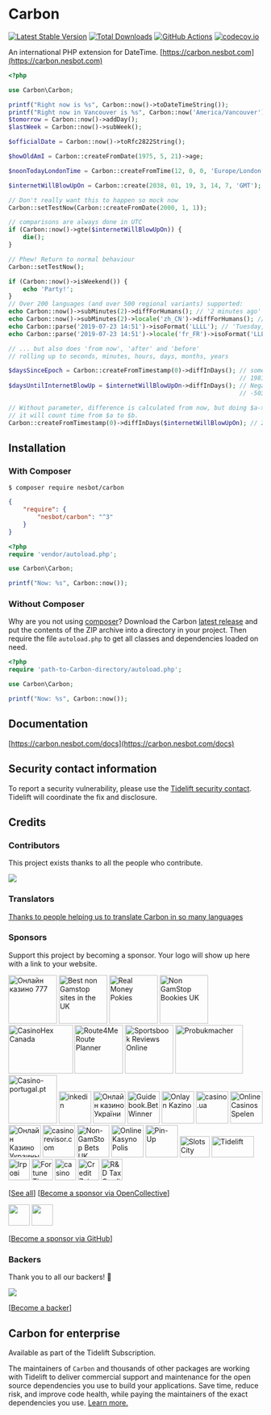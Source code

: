 # Carbon

[![Latest Stable Version](https://img.shields.io/packagist/v/nesbot/carbon.svg?style=flat-square)](https://packagist.org/packages/nesbot/carbon)
[![Total Downloads](https://img.shields.io/packagist/dt/nesbot/carbon.svg?style=flat-square)](https://packagist.org/packages/nesbot/carbon)
[![GitHub Actions](https://img.shields.io/endpoint.svg?url=https%3A%2F%2Factions-badge.atrox.dev%2Fbriannesbitt%2FCarbon%2Fbadge&style=flat-square&label=Build&logo=none)](https://github.com/briannesbitt/Carbon/actions)
[![codecov.io](https://img.shields.io/codecov/c/github/briannesbitt/Carbon.svg?style=flat-square)](https://codecov.io/github/briannesbitt/Carbon?branch=master)

An international PHP extension for DateTime. [https://carbon.nesbot.com](https://carbon.nesbot.com)

```php
<?php

use Carbon\Carbon;

printf("Right now is %s", Carbon::now()->toDateTimeString());
printf("Right now in Vancouver is %s", Carbon::now('America/Vancouver'));  //implicit __toString()
$tomorrow = Carbon::now()->addDay();
$lastWeek = Carbon::now()->subWeek();

$officialDate = Carbon::now()->toRfc2822String();

$howOldAmI = Carbon::createFromDate(1975, 5, 21)->age;

$noonTodayLondonTime = Carbon::createFromTime(12, 0, 0, 'Europe/London');

$internetWillBlowUpOn = Carbon::create(2038, 01, 19, 3, 14, 7, 'GMT');

// Don't really want this to happen so mock now
Carbon::setTestNow(Carbon::createFromDate(2000, 1, 1));

// comparisons are always done in UTC
if (Carbon::now()->gte($internetWillBlowUpOn)) {
    die();
}

// Phew! Return to normal behaviour
Carbon::setTestNow();

if (Carbon::now()->isWeekend()) {
    echo 'Party!';
}
// Over 200 languages (and over 500 regional variants) supported:
echo Carbon::now()->subMinutes(2)->diffForHumans(); // '2 minutes ago'
echo Carbon::now()->subMinutes(2)->locale('zh_CN')->diffForHumans(); // '2分钟前'
echo Carbon::parse('2019-07-23 14:51')->isoFormat('LLLL'); // 'Tuesday, July 23, 2019 2:51 PM'
echo Carbon::parse('2019-07-23 14:51')->locale('fr_FR')->isoFormat('LLLL'); // 'mardi 23 juillet 2019 14:51'

// ... but also does 'from now', 'after' and 'before'
// rolling up to seconds, minutes, hours, days, months, years

$daysSinceEpoch = Carbon::createFromTimestamp(0)->diffInDays(); // something such as:
                                                                // 19817.6771
$daysUntilInternetBlowUp = $internetWillBlowUpOn->diffInDays(); // Negative value since it's in the future:
                                                                // -5037.4560

// Without parameter, difference is calculated from now, but doing $a->diff($b)
// it will count time from $a to $b.
Carbon::createFromTimestamp(0)->diffInDays($internetWillBlowUpOn); // 24855.1348
```

## Installation

### With Composer

```
$ composer require nesbot/carbon
```

```json
{
    "require": {
        "nesbot/carbon": "^3"
    }
}
```

```php
<?php
require 'vendor/autoload.php';

use Carbon\Carbon;

printf("Now: %s", Carbon::now());
```

### Without Composer

Why are you not using [composer](https://getcomposer.org/)? Download the Carbon [latest release](https://github.com/briannesbitt/Carbon/releases) and put the contents of the ZIP archive into a directory in your project. Then require the file `autoload.php` to get all classes and dependencies loaded on need.

```php
<?php
require 'path-to-Carbon-directory/autoload.php';

use Carbon\Carbon;

printf("Now: %s", Carbon::now());
```

## Documentation

[https://carbon.nesbot.com/docs](https://carbon.nesbot.com/docs)

## Security contact information

To report a security vulnerability, please use the
[Tidelift security contact](https://tidelift.com/security).
Tidelift will coordinate the fix and disclosure.

## Credits

### Contributors

This project exists thanks to all the people who contribute. 

<a href="https://github.com/briannesbitt/Carbon/graphs/contributors" target="_blank"><img src="https://opencollective.com/Carbon/contributors.svg?width=890&button=false" /></a>

### Translators

[Thanks to people helping us to translate Carbon in so many languages](https://carbon.nesbot.com/contribute/translators/)

### Sponsors

Support this project by becoming a sponsor. Your logo will show up here with a link to your website.

<!-- <open-collective-sponsors> -->
<a title="Онлайн казино 777 Україна" href="https://777.ua/?utm_source=opencollective&amp;utm_medium=github&amp;utm_campaign=Carbon" target="_blank"><img alt="Онлайн казино 777" src="https://opencollective-production.s3.us-west-1.amazonaws.com/account-avatar/7e572d50-1ce8-4d69-ae12-86cc80371373/ok-ua-777.png" width="96" height="96"></a>
<a title="Best non Gamstop sites in the UK" href="https://uk.nongamstopcasinos.net/?utm_source=opencollective&amp;utm_medium=github&amp;utm_campaign=Carbon" target="_blank"><img alt="Best non Gamstop sites in the UK" src="https://opencollective-production.s3.us-west-1.amazonaws.com/account-avatar/34e340b8-e1de-4932-8a76-1b3ce2ec7ee8/logo_white%20bg%20(8).png" width="96" height="96"></a>
<a title="Real Money Pokies" href="https://onlinecasinoskiwi.co.nz/real-money-pokies/?utm_source=opencollective&amp;utm_medium=github&amp;utm_campaign=Carbon" target="_blank"><img alt="Real Money Pokies" src="https://opencollective-production.s3.us-west-1.amazonaws.com/account-avatar/7cee8fec-8c4d-44ac-8419-1d6b8d5a736e/NZ_logo%20(6)%20(2).jpg" width="96" height="96"></a>
<a title="Non GamStop Bookies UK" href="https://nongamstopbookiesuk.com/?utm_source=opencollective&amp;utm_medium=github&amp;utm_campaign=Carbon" target="_blank"><img alt="Non GamStop Bookies UK" src="https://opencollective-production.s3.us-west-1.amazonaws.com/account-avatar/43c5561c-8907-4ef7-a4ee-c6da054788b8/logo-site%20(3).jpg" width="96" height="96"></a>
<a title="#1 Guide To Online Gambling In Canada" href="https://casinohex.org/canada/?utm_source=opencollective&amp;utm_medium=github&amp;utm_campaign=Carbon" target="_blank"><img alt="CasinoHex Canada" src="https://opencollective-production.s3.us-west-1.amazonaws.com/79fdbcc0-a997-11eb-abbc-25e48b63c6dc.jpg" width="127.5" height="96"></a>
<a title="Trusted last mile route planning and route optimization" href="https://route4me.com/?utm_source=opencollective&amp;utm_medium=github&amp;utm_campaign=Carbon" target="_blank"><img alt="Route4Me Route Planner" src="https://opencollective-production.s3.us-west-1.amazonaws.com/account-avatar/237386c3-48a2-47c6-97ac-5f888cdb4cda/Route4MeIconLogo.png" width="96" height="96"></a>
<a title="Offshore bookmakers review site." href="https://www.sportsbookreviewsonline.com/?utm_source=opencollective&amp;utm_medium=github&amp;utm_campaign=Carbon" target="_blank"><img alt="Sportsbook Reviews Online" src="https://opencollective-production.s3.us-west-1.amazonaws.com/account-avatar/6d499f24-d669-4fc6-bb5f-b87184aa7963/sportsbookreviewsonline_com.png" width="96" height="96"></a>
<a title="Znajdź najlepsze zakłady bukmacherskie w Polsce w 2023 roku. Probukmacher.pl to Twoje kompendium wiedzy na temat bukmacherów!" href="https://www.probukmacher.pl?utm_source=opencollective&amp;utm_medium=github&amp;utm_campaign=Carbon" target="_blank"><img alt="Probukmacher" src="https://opencollective-production.s3.us-west-1.amazonaws.com/account-avatar/caf50271-4560-4ffe-a434-ea15239168db/Screenshot_1.png" width="133.5" height="96"></a>
<a title="Casino-portugal.pt" href="https://casino-portugal.pt/?utm_source=opencollective&amp;utm_medium=github&amp;utm_campaign=Carbon" target="_blank"><img alt="Casino-portugal.pt" src="https://logo.clearbit.com/casino-portugal.pt" width="96" height="96"></a>
<a title="inkedin" href="https://inkedin.com?utm_source=opencollective&amp;utm_medium=github&amp;utm_campaign=Carbon" target="_blank"><img alt="inkedin" src="https://logo.clearbit.com/inkedin.com" width="64" height="64"></a>
<a title="Актуальний та повносправний рейтинг онлайн казино України, ґрунтований на відгуках реальних гравців." href="https://uk.onlinecasino.in.ua/?utm_source=opencollective&amp;utm_medium=github&amp;utm_campaign=Carbon" target="_blank"><img alt="Онлайн казино України" src="https://opencollective-production.s3.us-west-1.amazonaws.com/c0b4b090-eef8-11ec-9cb7-0527a205b226.png" width="64" height="64"></a>
<a title="Betwinner is an online bookmaker offering sports betting, casino games, and more." href="https://guidebook.betwinner.com/?utm_source=opencollective&amp;utm_medium=github&amp;utm_campaign=Carbon" target="_blank"><img alt="Guidebook.BetWinner" src="https://opencollective-production.s3.us-west-1.amazonaws.com/account-avatar/82cab29a-7002-4924-83bf-2eecb03d07c4/0x0.png" width="64" height="64"></a>
<a title="O‘zbekistondagi eng yaxshi onlayn kazinolarni topishni istaysizmi? Biz sizga ishonchli va xavfsiz qimor platformalarini taqdim etamiz" href="https://winstar.life/?utm_source=opencollective&amp;utm_medium=github&amp;utm_campaign=Carbon" target="_blank"><img alt="Onlayn Kazino" src="https://opencollective-production.s3.us-west-1.amazonaws.com/account-avatar/6275b2c0-18fe-4da8-9339-ab612481971e/flag-round-250.png" width="64" height="64"></a>
<a title="casino.ua" href="https://casino.ua/?utm_source=opencollective&amp;utm_medium=github&amp;utm_campaign=Carbon" target="_blank"><img alt="casino.ua" src="https://opencollective-production.s3.us-west-1.amazonaws.com/account-avatar/32790ee6-245b-45bd-acf7-7a661fe2cf9f/logo.png" width="64" height="64"></a>
<a title="OnlineCasinosSpelen" href="https://onlinecasinosspelen.com?utm_source=opencollective&amp;utm_medium=github&amp;utm_campaign=Carbon" target="_blank"><img alt="OnlineCasinosSpelen" src="https://logo.clearbit.com/onlinecasinosspelen.com" width="64" height="64"></a>
<a title="Актуальний топ-рейтинг українських онлайн казино на гривні! Щоденне оновлення топу та унікальна система ранжування, основана на відгуках гравців!" href="https://onlinecasino.in.ua/?utm_source=opencollective&amp;utm_medium=github&amp;utm_campaign=Carbon" target="_blank"><img alt="Онлайн Казино Украины" src="https://opencollective-production.s3.us-west-1.amazonaws.com/8fdd8aa0-e273-11ec-a95e-d38fd331cabf.png" width="64" height="64"></a>
<a title="casinorevisor.com" href="https://casinorevisor.com/?utm_source=opencollective&amp;utm_medium=github&amp;utm_campaign=Carbon" target="_blank"><img alt="casinorevisor.com" src="https://opencollective-production.s3.us-west-1.amazonaws.com/account-avatar/a69e1789-9f2f-4b24-8b85-c1d4fcecde2f/200x200_white_bg%201.png" width="64" height="64"></a>
<a title="Entertainment" href="https://www.nongamstopbets.com/casinos-not-on-gamstop/?utm_source=opencollective&amp;utm_medium=github&amp;utm_campaign=Carbon" target="_blank"><img alt="Non-GamStop Bets UK" src="https://logo.clearbit.com/nongamstopbets.com" width="64" height="64"></a>
<a title="Porównanie kasyn online w Polsce. Darmowe automaty online." href="https://onlinekasyno-polis.pl/" target="_blank"><img alt="Online Kasyno Polis" src="https://opencollective-production.s3.us-west-1.amazonaws.com/account-avatar/12fe53d4-b2e4-4601-b9ea-7b652c414a38/274px%20274px-2.png" width="64" height="64"></a>
<a title="Pin-Up" href="https://www.c19.cl/resenas/casino-pin-up/?utm_source=opencollective&amp;utm_medium=github&amp;utm_campaign=Carbon" target="_blank"><img alt="Pin-Up" src="https://opencollective-production.s3.us-west-1.amazonaws.com/account-avatar/ec92c1a5-f516-4886-aa8b-f96456512e2b/c19-casinos.png" width="64" height="64"></a>
<a title="Slots City® ➢ Лучшее лицензионно казино онлайн и оффлайн на гривны в Украине. 【 Более1500 игровых автоматов и слотов】✅ Официально и Безопасно" href="https://slotscity.ua/?utm_source=opencollective&amp;utm_medium=github&amp;utm_campaign=Carbon" target="_blank"><img alt="Slots City" src="https://opencollective-production.s3.us-west-1.amazonaws.com/d7e298c0-7abe-11ed-8553-230872f5e54d.png" width="59" height="42"></a>
<a title="Get professional support for Carbon" href="https://tidelift.com/subscription/pkg/packagist-nesbot-carbon?utm_source=packagist-nesbot-carbon&amp;utm_medium=referral&amp;utm_campaign=docs" target="_blank"><img alt="Tidelift" src="https://carbon.nesbot.com/tidelift-brand.png" width="84" height="42"></a>
<a title="Gives a fun for our users" href="https://slotoking.ua/games/all-slots/?utm_source=opencollective&amp;utm_medium=github&amp;utm_campaign=Carbon" target="_blank"><img alt="Ігрові автомати" src="https://opencollective-production.s3.us-west-1.amazonaws.com/account-avatar/94601d07-3205-4c60-9c2d-9b8194dbefb7/skg-blue.png" width="42" height="42"></a>
<a title="Fortune Tiger" href="https://fortune-tiger-br.com/?utm_source=opencollective&amp;utm_medium=github&amp;utm_campaign=Carbon" target="_blank"><img alt="Fortune Tiger" src="https://opencollective-production.s3.us-west-1.amazonaws.com/account-avatar/88904f4a-f997-49e8-8fd4-5068acc85a98/fortune-tiger-slot-281-img-2.webp" width="42" height="42"></a>
<a title="Per tutte le ultime notizie sul gioco d&#039;azzardo Non AAMS, le recensioni e i bonus di iscrizione." href="https://casinononaams.online?utm_source=opencollective&amp;utm_medium=github&amp;utm_campaign=Carbon" target="_blank"><img alt="casino non aams" src="https://opencollective-production.s3.us-west-1.amazonaws.com/account-avatar/c60b92d1-590c-48a5-9527-fb0909431a86/casino%20non%20aams%20icon.jpg" width="42" height="42"></a>
<a title="Credit Zaim" href="https://creditzaim.com.ua/?utm_source=opencollective&amp;utm_medium=github&amp;utm_campaign=Carbon" target="_blank"><img alt="Credit Zaim" src="https://opencollective-production.s3.us-west-1.amazonaws.com/account-avatar/a856ed4e-651d-47c9-aa7a-98059423b3a6/creditzaim_logo.png" width="42" height="42"></a>
<a title="Our expert team of consultants provides the support and guidance you need to claim the R&amp;D tax credits." href="https://rdtaxcredits.uk?utm_source=opencollective&amp;utm_medium=github&amp;utm_campaign=Carbon" target="_blank"><img alt="R&amp;D Tax Credits UK" src="https://opencollective-production.s3.us-west-1.amazonaws.com/account-avatar/37df1ec2-aa54-4900-b194-f0951e94dfdb/r%26dtax%20credits%20uk%20-%20sq.png" width="42" height="42"></a><!-- </open-collective-sponsors> -->

[[See all](https://carbon.nesbot.com/#sponsors)]
[[Become a sponsor via OpenCollective](https://opencollective.com/Carbon#sponsor)]

<a href="https://github.com/getsentry" target="_blank"><img src="https://avatars.githubusercontent.com/u/1396951?s=128&v=4" width="42" height="42"></a>
<a href="https://github.com/codecov" target="_blank"><img src="https://avatars.githubusercontent.com/u/8226205?s=128&v=4" width="42" height="42"></a>

[[Become a sponsor via GitHub](https://github.com/sponsors/kylekatarnls)]

### Backers

Thank you to all our backers! 🙏

<a href="https://opencollective.com/Carbon#backers" target="_blank"><img src="https://opencollective.com/Carbon/backers.svg?width=890&version=2023-06-08-07-12"></a>

[[Become a backer](https://opencollective.com/Carbon#backer)]

## Carbon for enterprise

Available as part of the Tidelift Subscription.

The maintainers of ``Carbon`` and thousands of other packages are working with Tidelift to deliver commercial support and maintenance for the open source dependencies you use to build your applications. Save time, reduce risk, and improve code health, while paying the maintainers of the exact dependencies you use. [Learn more.](https://tidelift.com/subscription/pkg/packagist-nesbot-carbon?utm_source=packagist-nesbot-carbon&utm_medium=referral&utm_campaign=enterprise&utm_term=repo)
